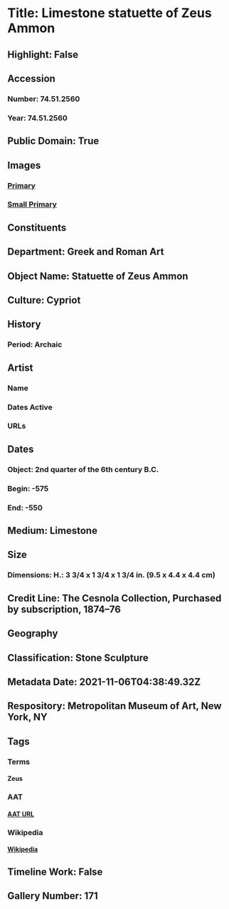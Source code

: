 # Title: Limestone statuette of Zeus Ammon
## Highlight: False
## Accession
### Number: 74.51.2560
### Year: 74.51.2560
## Public Domain: True
## Images
### [Primary](https://images.metmuseum.org/CRDImages/gr/original/DP145840.jpg)
### [Small Primary](https://images.metmuseum.org/CRDImages/gr/web-large/DP145840.jpg)
## Constituents
## Department: Greek and Roman Art
## Object Name: Statuette of Zeus Ammon
## Culture: Cypriot
## History
### Period: Archaic
## Artist
### Name
### Dates Active
### URLs
## Dates
### Object: 2nd quarter of the 6th century B.C.
### Begin: -575
### End: -550
## Medium: Limestone
## Size
### Dimensions: H.: 3 3/4 x 1 3/4 x 1 3/4 in. (9.5 x 4.4 x 4.4 cm)
## Credit Line: The Cesnola Collection, Purchased by subscription, 1874–76
## Geography
## Classification: Stone Sculpture
## Metadata Date: 2021-11-06T04:38:49.32Z
## Respository: Metropolitan Museum of Art, New York, NY
## Tags
### Terms
#### Zeus
### AAT
#### [AAT URL](http://vocab.getty.edu/page/ia/901000671)
### Wikipedia
#### [Wikipedia]()
## Timeline Work: False
## Gallery Number: 171